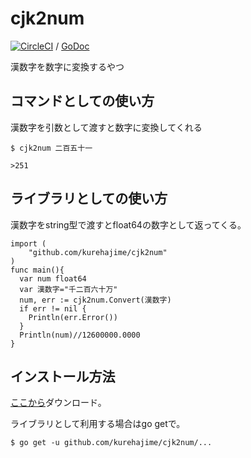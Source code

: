 # cjk2num

[![CircleCI](https://circleci.com/gh/kurehajime/cjk2num.svg?style=svg)](https://circleci.com/gh/kurehajime/cjk2num) / [GoDoc](https://godoc.org/github.com/kurehajime/cjk2num)


漢数字を数字に変換するやつ



## コマンドとしての使い方

漢数字を引数として渡すと数字に変換してくれる


```
$ cjk2num 二百五十一

>251
```

## ライブラリとしての使い方

漢数字をstring型で渡すとfloat64の数字として返ってくる。

```
import (
	"github.com/kurehajime/cjk2num"
)
func main(){
  var num float64
  var 漢数字="千二百六十万"
  num, err := cjk2num.Convert(漢数字)
  if err != nil {
    Println(err.Error())
  }
  Println(num)//12600000.0000
}
```

## インストール方法

[ここから](https://github.com/kurehajime/cjk2num/releases)ダウンロード。

ライブラリとして利用する場合はgo getで。

```
$ go get -u github.com/kurehajime/cjk2num/...
```
